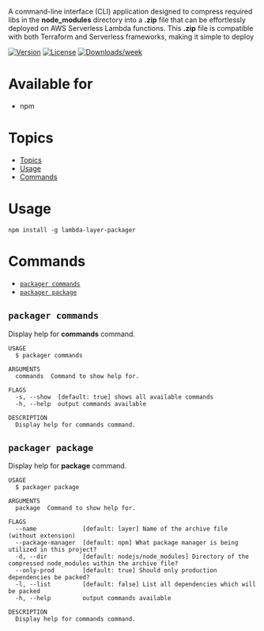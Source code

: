 A command-line interface (CLI) application designed to compress required libs in the **node_modules** directory into a **.zip** file that can be effortlessly deployed on AWS Serverless Lambda functions. This **.zip** file is compatible with both Terraform and Serverless frameworks, making it simple to deploy

[![Version](https://img.shields.io/npm/v/lambda-layer-packager.svg)](https://npmjs.org/package/lambda-layer-packager)
[![License](https://img.shields.io/npm/l/lambda-layer-packager.svg)](https://github.com/Vijay431/lambda-layer-packager/blob/master/package.json)
[![Downloads/week](https://img.shields.io/npm/dw/lambda-layer-packager.svg)](https://npmjs.org/package/lambda-layer-packager)

# Available for

- npm

# Topics

- [Topics](#topics)
- [Usage](#usage)
- [Commands](#commands)

# Usage

```sh-session
npm install -g lambda-layer-packager
```

# Commands

- [`packager commands`](#packager-commands)
- [`packager package`](#packager-package)

## `packager commands`

Display help for **commands** command.

```
USAGE
  $ packager commands

ARGUMENTS
  commands  Command to show help for.

FLAGS
  -s, --show  [default: true] shows all available commands
  -h, --help  output commands available

DESCRIPTION
  Display help for commands command.
```

## `packager package`

Display help for **package** command.

```
USAGE
  $ packager package

ARGUMENTS
  package  Command to show help for.

FLAGS
  --name             [default: layer] Name of the archive file (without extension) 
  --package-manager  [default: npm] What package manager is being utilized in this project?
  -d, --dir          [default: nodejs/node_modules] Directory of the compressed node_modules within the archive file?
  --only-prod        [default: true] Should only production dependencies be packed?
  -l, --list         [default: false] List all dependencies which will be packed
  -h, --help         output commands available

DESCRIPTION
  Display help for commands command.
```
